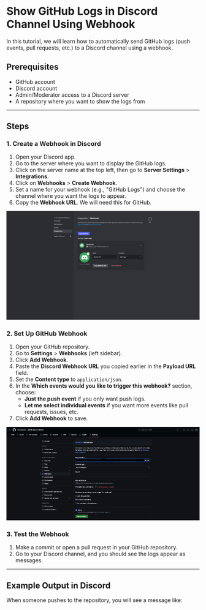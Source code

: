 # Show GitHub Logs in Discord Channel Using Webhook

In this tutorial, we will learn how to automatically send GitHub logs (push events, pull requests, etc.) to a Discord channel using a webhook.

## Prerequisites

- GitHub account
- Discord account
- Admin/Moderator access to a Discord server
- A repository where you want to show the logs from

---

## Steps

### 1. Create a Webhook in Discord

1. Open your Discord app.
2. Go to the server where you want to display the GitHub logs.
3. Click on the server name at the top left, then go to **Server Settings** > **Integrations**.
4. Click on **Webhooks** > **Create Webhook**.
5. Set a name for your webhook (e.g., "GitHub Logs") and choose the channel where you want the logs to appear.
6. Copy the **Webhook URL**. We will need this for GitHub.

![Create a Webhook in Discord](../assets/images/step-1.png)

### 2. Set Up GitHub Webhook

1. Open your GitHub repository.
2. Go to **Settings** > **Webhooks** (left sidebar).
3. Click **Add Webhook**.
4. Paste the **Discord Webhook URL** you copied earlier in the **Payload URL** field.
5. Set the **Content type** to `application/json`.
6. In the **Which events would you like to trigger this webhook?** section, choose:
   - **Just the push event** if you only want push logs.
   - **Let me select individual events** if you want more events like pull requests, issues, etc.
7. Click **Add Webhook** to save.

![Create a Webhook in Discord](../assets/images/step-2.png)

### 3. Test the Webhook

1. Make a commit or open a pull request in your GitHub repository.
2. Go to your Discord channel, and you should see the logs appear as messages.

---

## Example Output in Discord

When someone pushes to the repository, you will see a message like:

